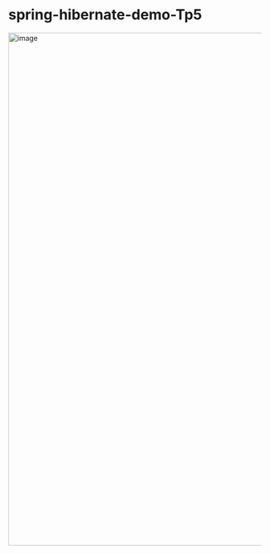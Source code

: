 # spring-hibernate-demo-Tp5
<img width="1918" height="1022" alt="image" src="https://github.com/user-attachments/assets/fd18e28e-8239-4d29-8894-04b9117107f9" />
